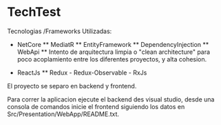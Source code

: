 # TechTest

Tecnologias /Frameworks Utilizadas:

* NetCore
** MediatR
** EntityFramework
** DependencyInjection
** WebApi
** Intento de arquitectura limpia o "clean architecture" para poco acoplamiento entre los diferentes proyectos,
y alta cohesion.

* ReactJs
** Redux - Redux-Observable - RxJs

El proyecto se separo en backend y frontend.

Para correr la aplicacion ejecute el backend des visual studio, desde una consola de comandos inicie el frontend siguiendo los datos en Src/Presentation/WebApp/README.txt.
